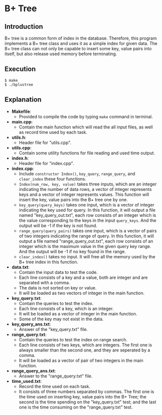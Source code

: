 # B+ Tree

## Introduction
B+ tree is a common form of index in the database. Therefore, this program implements a B+ tree class and uses it as a simple index for given data. The B+ tree class can not only be capable to insert some key, value pairs into itself, but also release used memory before terminating.

## Execution
```console
$ make
$ ./bplustree
```

## Explanation
* **Makefile**:
    * Provided to compile the code by typing `make` command in terminal.
* **main.cpp**:
    * Contain the main function which will read the all input files, as well as record time used by each task.
* **utils.h**:
    * Header file for "utils.cpp".
* **utils.cpp**:
    * Contain some utility functions for file reading and used time output.
* **index.h**:
    * Header file for "index.cpp".
* **index.cpp**:
    * Include `constructor Index()`, `key_query`, `range_query`, and `clear_index` these four functions.
    * `Index(num_row, key, value)` takes three inputs, which are an integer indicating the number of data rows, a vector of integer represents keys and a vector of integer represents values. This function will insert the key, value pairs into the B+ tree one by one.
    * `key_query(query_keys)` takes one input, which is a vector of integer indicating the key used for query. In this function, it will output a file named "key_query_out.txt", each row consists of an integer which is the value corresponding to the keys in the input `query_keys`. And the output will be -1 if the key is not found.
    * `range_query(query_pairs)` takes one input, which is a vector of pairs of two integers indicating the range of query. In this function, it will output a file named "range_query_out.txt", each row consists of an integer which is the maximum value in the given query key range. And the output will be -1 if no key found in the range.
    * `clear_index()` takes no input. It will free all the memory used by the B+ tree index in this function.
* **data.txt**:
    * Contain the input data to test the code.
    * Each line consists of a key and a value, both are integer and are separated with a comma.
    * The data is not sorted on key or value.
    * It will be loaded as two vectors of integer in the main function.
* **key_query.txt**:
    * Contain the queries to test the index.
    * Each line consists of a key, which is an integer.
    * It will be loaded as a vector of integer in the main function.
    * Some of the key may not exist in the data.
* **key_query_ans.txt**:
    * Answer of the "key_query.txt" file.
* **range_query.txt**:
    * Contain the queries to test the index on range search.
    * Each line consists of two keys, which are integers. The first one is always smaller than the second one, and they are seperated by a comma.
    * It will be loaded as a vector of pair of two integers in the main function.
* **range_query_ans.txt**:
    * Answer to the "range_query.txt" file.
* **time_used.txt**:
    * Record the time used on each task.
    * It consists of three numbers separated by commas. The first one is the time used on inserting key, value pairs into the B+ Tree; the second is the time spending on the "key_query.txt" test; and the last one is the time consuming on the "range_query.txt" test.